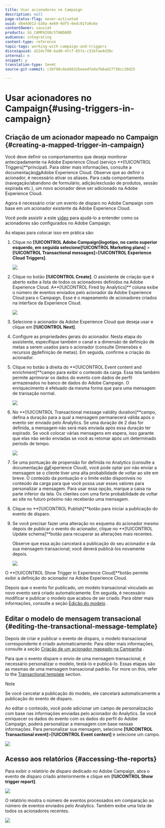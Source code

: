 ```yaml
---
title: Usar acionadores no Campaign
description: null
page-status-flag: never-activated
uuid: d844d013-b38a-4e69-9df5-0edc01fa9c6e
contentOwner: sauviat
products: SG_CAMPAIGN/STANDARD
audience: integrating
content-type: reference
topic-tags: working-with-campaign-and-triggers
discoiquuid: a524c700-bad6-4fcf-857a-c31bfae4d30c
internal: n
snippet: y
translation-type: tm+mt
source-git-commit: c26f98c8edd832beeedfedafb8ad27730cc30d25

---
```



# Usar acionadores no Campaign{#using-triggers-in-campaign}

## Criação de um acionador mapeado no Campaign {#creating-a-mapped-trigger-in-campaign}

Você deve definir os comportamentos que deseja monitorar antecipadamente na Adobe Experience Cloud (serviço **[!UICONTROL Triggers]**principal). Para obter mais informações, consulte a documentação[da](https://marketing.adobe.com/resources/help/en_US/mcloud/triggers.html)Adobe Experience Cloud. Observe que ao definir o acionador, é necessário ativar os aliases. Para cada comportamento (navegação/abandono de formulário, adição/exclusão de produtos, sessão expirada etc.), um novo acionador deve ser adicionado na Adobe Experience Cloud.

Agora é necessário criar um evento de disparo no Adobe Campaign com base em um acionador existente da Adobe Experience Cloud.

Você pode assistir a este [vídeo](https://helpx.adobe.com/marketing-cloud/how-to/email-marketing.html#step-two) para ajudá-lo a entender como os acionadores são configurados no Adobe Campaign.

As etapas para colocar isso em prática são:

1. Clique no **[!UICONTROL Adobe Campaign]**logotipo, no canto superior esquerdo, em seguida selecione**[!UICONTROL Marketing plans]** > **[!UICONTROL Transactional messages]**>**[!UICONTROL Experience Cloud Triggers]**.

   ![](assets/remarketing_1.png)

1. Clique no botão **[!UICONTROL Create]**. O assistente de criação que é aberto exibe a lista de todos os acionadores definidos na Adobe Experience Cloud. A**[!UICONTROL Fired by Analytics]** coluna exibe o número de eventos enviados pelo acionador da Adobe Experience Cloud para o Campaign. Esse é o mapeamento de acionadores criados na interface da Experience Cloud.

   ![](assets/remarketing_2.png)

1. Selecione o acionador da Adobe Experience Cloud que deseja usar e clique em **[!UICONTROL Next]**.
1. Configure as propriedades gerais do acionador. Nesta etapa do assistente, especifique também o canal e a dimensão de definição de metas a serem usados para o acionador (consulte Dimensões e recursos [de](../../automating/using/query.md#targeting-dimensions-and-resources)definição de metas). Em seguida, confirme a criação do acionador.
1. Clique no botão à direita do **[!UICONTROL Event content and enrichment]**campo para exibir o conteúdo da carga. Essa tela também permite aprimorar os dados do evento com dados de perfil armazenados no banco de dados do Adobe Campaign. O enriquecimento é efetuado da mesma forma que para uma mensagem de transação normal.

   ![](assets/remarketing_3.png)

1. No **[!UICONTROL Transactional message validity duration]**campo, defina a duração para a qual a mensagem permanecerá válida após o evento ser enviado pelo Analytics. Se uma duração de 2 dias for definida, a mensagem não será mais enviada após essa duração ter expirado. Se você colocar várias mensagens em espera, isso garante que elas não serão enviadas se você as retomar após um determinado período de tempo.

   ![](assets/remarketing_4.png)

1. Se uma pontuação de propensão for definida no Analytics (consulte a documentação [da](https://marketing.adobe.com/resources/help/en_US/insight/client/c_visitor_propensity.html)Experience Cloud), você pode optar por não enviar a mensagem se o cliente tiver uma alta probabilidade de voltar ao site em breve. O conteúdo da pontuação e o limite estão disponíveis no conteúdo da carga para que você possa usar esses valores para personalizar a mensagem. Para usar essa opção, marque a caixa na parte inferior da tela. Os clientes com uma forte probabilidade de voltar ao site no futuro próximo não receberão uma mensagem.
1. Clique no **[!UICONTROL Publish]**botão para iniciar a publicação do evento de disparo.
1. Se você precisar fazer uma alteração no esquema do acionador mesmo depois de publicar o evento do acionador, clique no **[!UICONTROL Update schema]**botão para recuperar as alterações mais recentes.

   Observe que essa ação cancelará a publicação do seu acionador e da sua mensagem transacional; você deverá publicá-los novamente depois.

   ![](assets/remarketing_11.png)

O **[!UICONTROL Show Trigger in Experience Cloud]**botão permite exibir a definição do acionador na Adobe Experience Cloud.

Depois que o evento for publicado, um modelo transacional vinculado ao novo evento será criado automaticamente. Em seguida, é necessário modificar e publicar o modelo que acabou de ser criado. Para obter mais informações, consulte a seção [Edição do modelo](../../start/using/marketing-activity-templates.md) .

## Editar o modelo de mensagem transacional {#editing-the-transactional-message-template}

Depois de criar e publicar o evento de disparo, o modelo transacional correspondente é criado automaticamente. Para obter mais informações, consulte a seção [Criação de um acionador mapeado na Campanha](#creating-a-mapped-trigger-in-campaign) .

Para que o evento dispare o envio de uma mensagem transacional, é necessário personalizar o modelo, testá-lo e publicá-lo. Essas etapas são as mesmas de uma mensagem transacional padrão. For more on this, refer to the [Transactional template](../../channels/using/event-transactional-messages.md#personalizing-a-transactional-message) section.

>[!NOTE]
>
>Se você cancelar a publicação do modelo, ele cancelará automaticamente a publicação do evento de disparo.

Ao editar o conteúdo, você pode adicionar um campo de personalização com base nas informações enviadas pelo acionador do Analytics. Se você enriquecer os dados do evento com os dados do perfil do Adobe Campaign, poderá personalizar a mensagem com base nessas informações. Para personalizar sua mensagem, selecione **[!UICONTROL Transactional event]**>**[!UICONTROL Event context]** e selecione um campo.

![](assets/remarketing_8.png)

## Acesso aos relatórios {#accessing-the-reports}

Para exibir o relatório de disparo dedicado no Adobe Campaign, abra o evento de disparo criado anteriormente e clique em **[!UICONTROL Show trigger report]**.

![](assets/remarketing_9.png)

O relatório mostra o número de eventos processados em comparação ao número de eventos enviados pelo Analytics. Também exibe uma lista de todos os acionadores recentes.

![](assets/trigger_uc_browse_14.png)


